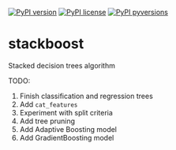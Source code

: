[![PyPI version](https://img.shields.io/pypi/v/stackboost.svg?colorB=4cc61e)](https://pypi.org/project/stackboost/) 
[![PyPI license](https://img.shields.io/pypi/l/stackboost.svg)](https://github.com/leffff/stackboost/blob/main/LICENSE)
[![PyPI pyversions](https://img.shields.io/pypi/pyversions/waveml.svg)](https://pypi.python.org/pypi/stackboost/)

# stackboost
Stacked decision trees algorithm


TODO:
1. Finish classification and regression trees
2. Add ```cat_features```
3. Experiment with split criteria
4. Add tree pruning
5. Add Adaptive Boosting model
6. Add GradientBoosting model 
